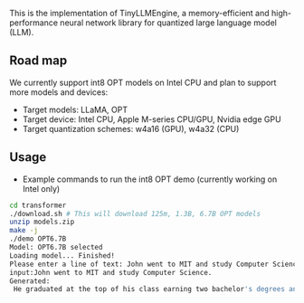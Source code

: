 This is the implementation of TinyLLMEngine, a memory-efficient and high-performance neural network library for quantized large language model (LLM).

## Road map

We currently support int8 OPT models on Intel CPU and plan to support more models and devices:
- Target models: LLaMA, OPT
- Target device: Intel CPU, Apple M-series CPU/GPU, Nvidia edge GPU
- Target quantization schemes: w4a16 (GPU), w4a32 (CPU)

## Usage
- Example commands to run the int8 OPT demo (currently working on Intel only)
``` bash
cd transformer
./download.sh # This will download 125m, 1.3B, 6.7B OPT models
unzip models.zip
make -j
./demo OPT6.7B
Model: OPT6.7B selected
Loading model... Finished!
Please enter a line of text: John went to MIT and study Computer Science.
input:John went to MIT and study Computer Science.
Generated: 
 He graduated at the top of his class earning two bachelor's degrees and a master's degree all in 3 years.  In 2004 John started working on the website for FUEL.net which was an online community for racing enthusiasts that helped drivers track their vehicles through GPS, track performance with speed sensors and analyze their driving style. This website later become the basis for the "DriveLogger" product. In 2008 he co-founded a company called DriveLogger based in Cambridge, MA. They were funded by the MIT Technology Review Accelerator and are still active today.  FUEL.net was launched in 2001 as a community site to help NASCAR fans track their favorite drivers through GPS. John's first project with FUEL was implementing their API into the "Driver Tracker" website, which allowed users to see exactly where the driver of their choice was in relation to them on the racetrack and what lap they were currently on.  John then moved on to the more complex task of actually running the site itself and maintaining it. During this time he also started work on a product called "Driver Tracker", which allowed users to track where their favorite drivers were at any given time, even if they weren't racing yet.  In 2003 John was

```


